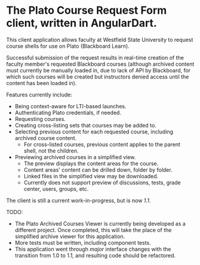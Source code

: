 # The Plato Course Request Form client, written in AngularDart.

This client application allows faculty at Westfield State University
to request course shells for use on Plato (Blackboard Learn).
  
Successful submission of the request results in real-time creation of
the faculty member's requested Blackboard courses (although archived
content must currently be manually loaded in, due to lack of API by
Blackboard, for which such courses will be created but instructors
denied access until the content has been loaded in).
 
Features currently include:
* Being context-aware for LTI-based launches.
* Authenticating Plato credentials, if needed.
* Requesting courses.
* Creating cross-listing sets that courses may be added to.
* Selecting previous content for each requested course, including
 archived course content.
  * For cross-listed courses, previous content applies to the
   parent shell, not the children.
* Previewing archived courses in a simplified view.
  * The preview displays the content areas for the course.
  * Content areas' content can be drilled down, folder by folder.
  * Linked files in the simplified view may be downloaded.
  * Currently does not support preview of discussions, tests,
   grade center, users, groups, etc.

The client is still a current work-in-progress, but is now *1.1*.

TODO:
* The Plato Archived Courses Viewer is currently being developed as
 a different project.  Once completed, this will take the place of
 the simplified archive viewer for this application.
* More tests must be written, including component tests.
* This application went through *major* interface changes with the
 transition from 1.0 to 1.1, and resulting code should be refactored.
